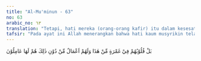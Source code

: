 ```yaml
---
title: "Al-Mu'minun - 63"
no: 63
arabic_no: ٦٣
translation: "Tetapi, hati mereka (orang-orang kafir) itu dalam kesesatan dari (memahami Al-Qur'an) ini, dan mereka mempunyai (kebiasaan banyak mengerjakan) perbuatan-perbuatan lain (buruk) yang terus mereka kerjakan."
tafsir: "Pada ayat ini Allah menerangkan bahwa hati kaum musyrikin telah berpaling dan lalai dari memperhatikan petunjuk-petunjuk yang dibawa Al-Qur'an. Mereka tidak mau mengambil manfaat daripadanya. Padahal petunjuk-petunjuk itulah yang dapat membawa mereka kepada kebahagiaan hidup di dunia dan akhirat. Seandainya mereka mau membaca dan memperhatikan Al-Qur'an tentulah hati mereka akan terbuka dan melihat bahwa ajaran Al-Qur'an itu memang amat berguna dan semua yang terkandung di dalamnya adalah benar. Mereka akan mengakui bahwa semua perbuatan manusia akan dipertanggungjawabkan di hadapan Allah tanpa kecuali. Inilah kesalahan mereka yang pertama yang menyeret mereka kepada kesalahan-kesalahan lain dan menyebabkan mereka tidak mempedulikan lagi norma-norma akhlak yang mulia, berbuat sekehendak hati tanpa memperhatikan hak-hak orang-orang lain. Apa saja yang mereka inginkan mereka rebut walaupun dengan merampas dan menganiaya kaum lemah. Karena itu pula mereka telah tenggelam dalam kemusyrikan dan mata hati mereka telah buta tidak dapat lagi membedakan mana yang benar dan mana yang sesat, telinga mereka telah tuli, tidak dapat lagi mendengar ajaran agama. Hadis yang diriwayatkan Ibnu Masud, Nabi saw, bersabda:\n\n....Demi Zat yang tidak ada tuhan selain-Nya, sesungguhnya seseorang di antara kamu beramal amalan penghuni surga, sehingga antara dia dan surga hanya tinggal satu hasta saja. Namun dia sudah tercatat sebagai penghuni neraka, maka ia mengakhiri amalnya dengan dengan amalan penghuni neraka, sehingga ia masuk neraka. Dan sesungguhnya seseorang di antara kamu beramal amalan penghuni neraka, sehingga antara dia dengan neraka hanya tinggal satu hasta saja. Namun ia sudah tercatat sebagai penghuni surga, maka ia mengakhiri amalnya dengan amalan penghuni surga, sehingga ia masuk surga.\" (Riwayat Ahmad)\n\nMereka menganggap apa yang mereka warisi dari nenek moyang mereka sajalah yang benar. Menurut mereka Al-Qur'an itu hanya dongengan orang-orang dahulu yang dibawa oleh orang yang gila atau hanya gubahan seorang penyair atau ajaran yang diterima Muhammad dari ahli kitab. Apabila diberikan kepada mereka keterangan yang nyata tentang kebenaran Al-Qur'an yang tidak dapat dibantah sehingga mereka mengatakan, kami tak dapat menerimanya karena bertentangan dengan apa yang dianut dan dipercayai moyang kami, seperti tersebut dalam ayat:\n\nBahkan mereka berkata, \"Sesungguhnya kami mendapati nenek moyang kami menganut suatu agama, dan kami mendapat petunjuk untuk mengikuti jejak mereka.\" (az-Zukhruf/43: 22)"
---
```


بَلْ قُلُوْبُهُمْ فِيْ غَمْرَةٍ مِّنْ هٰذَا وَلَهُمْ اَعْمَالٌ مِّنْ دُوْنِ ذٰلِكَ هُمْ لَهَا عَامِلُوْنَ
